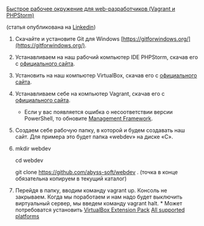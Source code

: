 [Быстрое рабочее окружение для web-разработчиков (Vagrant и PHPStorm)](https://habr.com/post/416359/)

(статья опубликована на [Linkedin](https://www.linkedin.com/pulse/configure-development-environment-learning-html-css-php-panov/))

  1. Cкачайте и установите Git для Windows [https://gitforwindows.org/](https://gitforwindows.org/).
  2. Устанавливаем на наш рабочий компьютер IDE PHPStorm, скачав его с [официального сайта](https://www.jetbrains.com/). 
  3. Установить на наш компьютер VirtualBox, скачав его с [официального сайта](https://www.virtualbox.org/). 
  4. Устанавливаем себе на компьютер Vagrant, скачав его с [официального сайта](http://www.vagrantup.com/downloads.html). 
     *   Если у вас появляется ошибка о несоответствии версии PowerShell, то обновите [Management Framework](https://www.microsoft.com/en-US/download/details.aspx?id=50395).
  5. Создаем себе рабочую папку, в которой и будем создавать наш сайт. Для примера это будет папка «webdev» на диске «С».
  6. mkdir webdev
  
     cd webdev
     
     git clone https://github.com/abyss-soft/webdev . (точка в конце обязательна копируем в текущий каталог)
  7. Перейдя в папку, вводим команду vagrant up. Консоль не закрываем. Когда мы поработаем и нам надо будет выключить виртуальный сервер, мы введем команду vagrant halt.
    * Может потребоватся установить [VirtualBox Extension Pack](https://www.virtualbox.org/wiki/Downloads)  [All supported platforms](https://download.virtualbox.org/virtualbox/5.2.18/Oracle_VM_VirtualBox_Extension_Pack-5.2.18.vbox-extpack)
